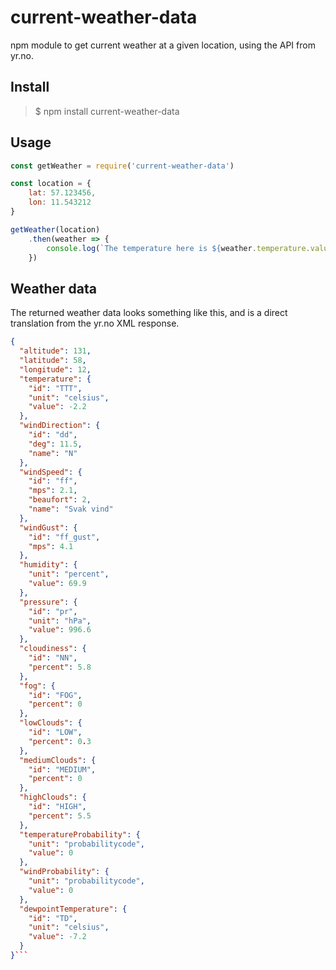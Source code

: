 # current-weather-data

npm module to get current weather at a given location, using the API from yr.no.

## Install

> $ npm install current-weather-data

## Usage

```js
const getWeather = require('current-weather-data')

const location = {
    lat: 57.123456,
    lon: 11.543212
}

getWeather(location)
    .then(weather => {
        console.log(`The temperature here is ${weather.temperature.value}`)
    })
```

## Weather data

The returned weather data looks something like this, and is a direct translation from the yr.no XML response.

```json
{
  "altitude": 131,
  "latitude": 58,
  "longitude": 12,
  "temperature": {
    "id": "TTT",
    "unit": "celsius",
    "value": -2.2
  },
  "windDirection": {
    "id": "dd",
    "deg": 11.5,
    "name": "N"
  },
  "windSpeed": {
    "id": "ff",
    "mps": 2.1,
    "beaufort": 2,
    "name": "Svak vind"
  },
  "windGust": {
    "id": "ff_gust",
    "mps": 4.1
  },
  "humidity": {
    "unit": "percent",
    "value": 69.9
  },
  "pressure": {
    "id": "pr",
    "unit": "hPa",
    "value": 996.6
  },
  "cloudiness": {
    "id": "NN",
    "percent": 5.8
  },
  "fog": {
    "id": "FOG",
    "percent": 0
  },
  "lowClouds": {
    "id": "LOW",
    "percent": 0.3
  },
  "mediumClouds": {
    "id": "MEDIUM",
    "percent": 0
  },
  "highClouds": {
    "id": "HIGH",
    "percent": 5.5
  },
  "temperatureProbability": {
    "unit": "probabilitycode",
    "value": 0
  },
  "windProbability": {
    "unit": "probabilitycode",
    "value": 0
  },
  "dewpointTemperature": {
    "id": "TD",
    "unit": "celsius",
    "value": -7.2
  }
}```
